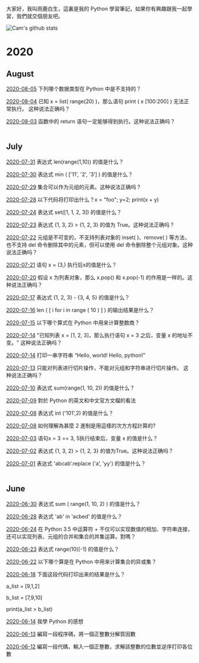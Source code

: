 大家好，我叫雨鹿白生，這裏是我的 Python 學習筆記，如果你有興趣跟我一起學習，我們就交個朋友吧。


![Cam's github stats](https://github-readme-stats.vercel.app/api?username=camxcube&show_icons=true&theme=dark)

# 2020
## August

[2020-08-05](answer_files/200805.md)
下列哪个数据类型在 Python 中是不支持的？
<br>

[2020-08-04](answer_files/200804.md)
已知 x = list( range(20) )，那么语句 print ( x [100:200] ) 无法正常执行。 这种说法正确吗？
<br>

[2020-08-03](answer_files/200803.md)
函数中的 return 语句一定能够得到执行。这种说法正确吗？
<br>
<br>


##   July

[2020-07-31](answer_files/200731.md)
表达式 len(range(1,10)) 的值是什么？
<br>

[2020-07-30](answer_files/200730.md)
表达式 min ( ['11', '2', '3’] ) 的值是什么？
<br>

[2020-07-29](answer_files/200729.md)
集合可以作为元组的元素。这种说法正确吗？
<br>

[2020-07-28](answer_files/200728.md)
以下代码将打印出什么？x = "foo"; y=2; print(x + y)
<br>

[2020-07-24](answer_files/200724.md)
表达式 set([1, 1, 2, 3]) 的值是什么？
<br>

[2020-07-23](answer_files/200723.md)
表达式 {1, 3, 2} > {1, 2, 3} 的值为 True。这种说法正确吗？
<br>

[2020-07-22](answer_files/200722.md)
元组是不可变的，不支持列表对象的 inset( )、remove( ) 等方法，也不支持 del 命令删除其中的元素，但可以使用 del 命令删除整个元组对象。这种说法正确吗？
<br>

[2020-07-21](answer_files/200721.md)
语句 x = (3,) 执行后x的值是什么？
<br>

[2020-07-20](answer_files/200720.md)
假设 x 为列表对象，那么 x.pop() 和 x.pop(-1) 的作用是一样的。这种说法正确吗？
<br>

[2020-07-17](answer_files/200717.md)
表达式 {1, 2, 3} - {3, 4, 5} 的值是什么？
<br>

[2020-07-16](answer_files/200716.md)
len ( [ i for i in range ( 10 ) ] ) 的输出结果是什么？
<br>

[2020-07-15](answer_files/200715.md)
以下哪个算式在 Python 中用来计算整数商？
<br>

[2020-07-14](answer_files/200714.md)
"已知列表 x = [1, 2, 3]，那么执行语句 x = 3 之后，变量 x 的地址不变。" 这种说法正确吗？
<br>

[2020-07-14](answer_files/200714_contribution.md)
打印一串字符串 “Hello, world! Hello, python!”
<br>

[2020-07-13](answer_files/200713.md)
只能对列表进行切片操作，不能对元组和字符串进行切片操作。 这种说法正确吗？
<br>

[2020-07-10](answer_files/200710.md)
表达式 sum(range(1, 10, 2)) 的值是什么？
<br>

[2020-07-09](answer_files/200709.md)
對於 Python 的英文和中文官方文檔的看法
<br>

[2020-07-08](answer_files/200708.md)
表达式 int ('101',2) 的值是什么？
<br>

[2020-07-08](answer_files/200708_formulaForBinary.md)
如何理解為甚麼 2 進制是用這樣的次方方程計算的?
<br>

[2020-07-03](answer_files/200703.md)
语句x = 3 == 3, 5执行结束后，变量 x 的值是什么？
<br>

[2020-07-02](answer_files/200702.md)
表达式 {1, 3, 2} > {1, 2, 3} 的值为True。这种说法正确吗？
<br>

[2020-07-01](answer_files/200701.md)
表达式 'abcab’.replace ('a’, 'yy') 的值是什么？
<br>
<br>


## June

[2020-06-30](answer_files/200630.md)
表达式 sum ( range(1, 10, 2) ) 的值是什么？
<br>

[2020-06-28](answer_files/200628.md)
表达式 'ab' in 'acbed' 的值是什么？
<br>

[2020-06-24](answer_files/200624.md)
在 Python 3.5 中运算符 + 不仅可以实现数值的相加、字符串连接，还可以实现列表、元组的合并和集合的并集运算。對嗎？
<br>

[2020-06-23](answer_files/200623.md)
表达式 range(10)[-1] 的值是什么？
<br>

[2020-06-22](answer_files/200622.md)
以下哪个算是在 Python 中用来计算集合的异或集？
<br>

[2020-06-18](answer_files/200618.md)
下面这段代码打印出来的结果是什么？

a\_list = [9,1,2]

b\_list = [7,9,10]

print(a\_list > b\_list)
<br>

[2020-06-14](answer_files/200614.md)
我學 Python 的感想
<br>

[2020-06-13](answer_files/200613.md)
編寫一段程序碼，將一個正整數分解質因數
<br>

[2020-06-12](answer_files/200612.md)
編寫一段代碼，輸入一個正整數，求解該整數的位數並逆序打印各位數
<br>
